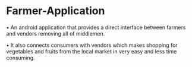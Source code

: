 # Farmer-Application

• An android application that provides a direct
interface between farmers and vendors removing all of middlemen.

• It also connects consumers with vendors
which makes shopping for vegetables and
fruits from the local market in very easy and
less time consuming.
